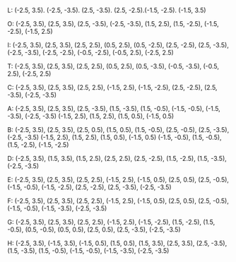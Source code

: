 L:
(-2.5, 3.5). (-2.5, -3.5). (2.5, -3.5). (2.5, -2.5).(-1.5, -2.5). (-1.5, 3.5)

O:
(-2.5, 3.5), (2.5, 3.5), (2.5, -3.5), (-2.5, -3.5),
(1.5, 2.5), (1.5, -2.5), (-1.5, -2.5), (-1.5, 2.5)

I:
(-2.5, 3.5), (2.5, 3.5), (2.5, 2.5), (0.5, 2.5), (0.5, -2.5), (2.5, -2.5), (2.5, -3.5), (-2.5, -3.5), (-2.5, -2.5), (-0.5, -2.5), (-0.5, 2.5), (-2.5, 2.5)

T:
(-2.5, 3.5), (2.5, 3.5), (2.5, 2.5), (0.5, 2.5), (0.5, -3.5), (-0.5, -3.5), (-0.5, 2.5), (-2.5, 2.5)

C:
(-2.5, 3.5), (2.5, 3.5), (2.5, 2.5), (-1.5, 2.5), (-1.5, -2.5), (2.5, -2.5), (2.5, -3.5), (-2.5, -3.5)

A:
(-2.5, 3.5), (2.5, 3.5), (2.5, -3.5), (1.5, -3.5), (1.5, -0.5), (-1.5, -0.5), (-1.5, -3.5), (-2.5, -3.5)
(-1.5, 2.5), (1.5, 2.5), (1.5, 0.5), (-1.5, 0.5)

B:
(-2.5, 3.5), (2.5, 3.5), (2.5, 0.5), (1.5, 0.5), (1.5, -0.5), (2.5, -0.5), (2.5, -3.5), (-2.5, -3.5)
(-1.5, 2.5), (1.5, 2.5), (1.5, 0.5), (-1.5, 0.5)
(-1.5, -0.5), (1.5, -0.5), (1.5, -2.5), (-1.5, -2.5)

D:
(-2.5, 3.5), (1.5, 3.5), (1.5, 2.5), (2.5, 2.5), (2.5, -2.5), (1.5, -2.5), (1.5, -3.5), (-2.5, -3.5)

E:
(-2.5, 3.5), (2.5, 3.5), (2.5, 2.5), (-1.5, 2.5), (-1.5, 0.5), (2.5, 0.5), (2.5, -0.5), (-1.5, -0.5), (-1.5, -2.5), (2.5, -2.5), (2.5, -3.5), (-2.5, -3.5)

F:
(-2.5, 3.5), (2.5, 3.5), (2.5, 2.5), (-1.5, 2.5), (-1.5, 0.5), (2.5, 0.5), (2.5, -0.5), (-1.5, -0.5), (-1.5, -3.5), (-2.5, -3.5)

G:
(-2.5, 3.5), (2.5, 3.5), (2.5, 2.5), (-1.5, 2.5), (-1.5, -2.5), (1.5, -2.5), (1.5, -0.5), (0.5, -0.5), (0.5, 0.5), (2.5, 0.5), (2.5, -3.5), (-2.5, -3.5)

H:
(-2.5, 3.5), (-1.5, 3.5), (-1.5, 0.5), (1.5, 0.5), (1.5, 3.5), (2.5, 3.5), (2.5, -3.5), (1.5, -3.5), (1.5, -0.5), (-1.5, -0.5), (-1.5, -3.5), (-2.5, -3.5)
